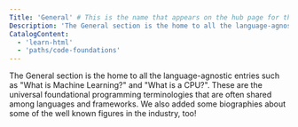 ```yaml
---
Title: 'General' # This is the name that appears on the hub page for this language. Pay attention to capitalization and punctuation!
Description: 'The General section is the home to all the language-agnostic entries such as "What is Machine Learning?" and "What is a CPU?". These are the universal foundational programming terminologies that are often shared among languages and frameworks. We also added some biographies about some of the well known figures in the industry, too!'
CatalogContent:
  - 'learn-html'
  - 'paths/code-foundations'
---
```


The General section is the home to all the language-agnostic entries such as "What is Machine Learning?" and "What is a CPU?". These are the universal foundational programming terminologies that are often shared among languages and frameworks. We also added some biographies about some of the well known figures in the industry, too! <!-- # Write up an introductory description of the language here! -->
